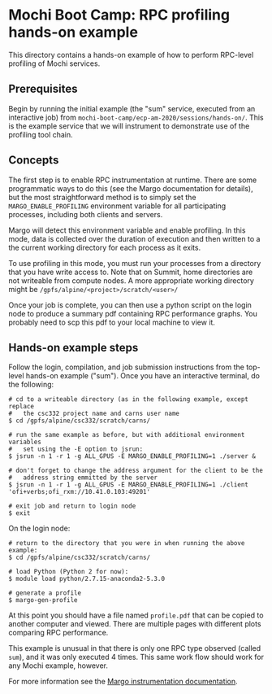 # Mochi Boot Camp: RPC profiling hands-on example

This directory contains a hands-on example of how to perform RPC-level
profiling of Mochi services.

## Prerequisites

Begin by running the initial example (the "sum" service, executed from an
interactive job) from `mochi-boot-camp/ecp-am-2020/sessions/hands-on/`.
This is the example service that we will instrument to demonstrate use of
the profiling tool chain.

## Concepts

The first step is to enable RPC instrumentation at runtime.  There are
some programmatic ways to do this (see the Margo documentation for details),
but the most straightforward method is to simply set the
`MARGO_ENABLE_PROFILING` environment variable for all participating
processes, including both clients and servers.

Margo will detect this environment variable and enable profiling.  In this
mode, data is collected over the duration of execution and then written to a
the current working directory for each process as it exits.

To use profiling in this mode, you must run your processes from a directory
that you have write access to.  Note that on Summit, home directories are
not writeable from compute nodes.  A more appropriate working directory
might be `/gpfs/alpine/<project>/scratch/<user>/`

Once your job is complete, you can then use a python script on the login
node to produce a summary pdf containing RPC performance graphs.  You
probably need to scp this pdf to your local machine to view it.

## Hands-on example steps

Follow the login, compilation, and job submission instructions from the
top-level hands-on example ("sum").  Once you have an interactive terminal,
do the following:

```
# cd to a writeable directory (as in the following example, except replace
#   the csc332 project name and carns user name
$ cd /gpfs/alpine/csc332/scratch/carns/

# run the same example as before, but with additional environment variables
#   set using the -E option to jsrun:
$ jsrun -n 1 -r 1 -g ALL_GPUS -E MARGO_ENABLE_PROFILING=1 ./server &

# don't forget to change the address argument for the client to be the
#   address string emmitted by the server
$ jsrun -n 1 -r 1 -g ALL_GPUS -E MARGO_ENABLE_PROFILING=1 ./client 'ofi+verbs;ofi_rxm://10.41.0.103:49201'

# exit job and return to login node
$ exit
```

On the login node:

```
# return to the directory that you were in when running the above example:
$ cd /gpfs/alpine/csc332/scratch/carns/

# load Python (Python 2 for now):
$ module load python/2.7.15-anaconda2-5.3.0

# generate a profile
$ margo-gen-profile
```

At this point you should have a file named `profile.pdf` that can be copied
to another computer and viewed.  There are multiple pages with different
plots comparing RPC performance.

This example is unusual in that there is only one RPC type observed (called
`sum`), and it was only executed 4 times.  This same work flow should work
for any Mochi example, however.

For more information see the [Margo instrumentation documentation](
https://xgitlab.cels.anl.gov/sds/margo/blob/master/doc/instrumentation.md).

